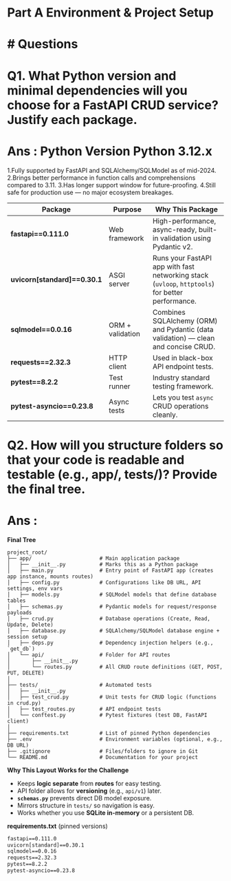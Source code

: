 # Part A Environment & Project Setup

# # Questions
# Q1. What Python version and minimal dependencies will you choose for a FastAPI CRUD  service? Justify each package.

# Ans : Python Version Python 3.12.x

1.Fully supported by FastAPI and SQLAlchemy/SQLModel as of mid-2024.
2.Brings better performance in function calls and comprehensions compared to 3.11.
3.Has longer support window for future-proofing.
4.Still safe for production use — no major ecosystem breakages. 

| Package                        | Purpose          | Why This Package                                                                                 |
| ------------------------------ | ---------------- | ------------------------------------------------------------------------------------------------ |
| **fastapi==0.111.0**           | Web framework    | High-performance, async-ready, built-in validation using Pydantic v2.                            |
| **uvicorn\[standard]==0.30.1** | ASGI server      | Runs your FastAPI app with fast networking stack (`uvloop`, `httptools`) for better performance. |
| **sqlmodel==0.0.16**           | ORM + validation | Combines SQLAlchemy (ORM) and Pydantic (data validation) — clean and concise CRUD.               |
| **requests==2.32.3**           | HTTP client      | Used in black-box API endpoint tests.                                                            |
| **pytest==8.2.2**              | Test runner      | Industry standard testing framework.                                                             |
| **pytest-asyncio==0.23.8**     | Async tests      | Lets you test `async` CRUD operations cleanly.                                                   |


# Q2. How will you structure folders so that your code is readable and testable (e.g., app/, tests/)? Provide the final tree.

# Ans :
**Final Tree**
```
project_root/
├── app/                      # Main application package
│   ├── __init__.py           # Marks this as a Python package
│   ├── main.py               # Entry point of FastAPI app (creates app instance, mounts routes)
│   ├── config.py             # Configurations like DB URL, API settings, env vars
│   ├── models.py             # SQLModel models that define database tables
│   ├── schemas.py            # Pydantic models for request/response payloads
│   ├── crud.py               # Database operations (Create, Read, Update, Delete)
│   ├── database.py           # SQLAlchemy/SQLModel database engine + session setup
│   ├── deps.py               # Dependency injection helpers (e.g., `get_db`)
│   └── api/                  # Folder for API routes
│       ├── __init__.py
│       └── routes.py         # All CRUD route definitions (GET, POST, PUT, DELETE)
│
├── tests/                    # Automated tests
│   ├── __init__.py
│   ├── test_crud.py          # Unit tests for CRUD logic (functions in crud.py)
│   ├── test_routes.py        # API endpoint tests
│   └── conftest.py           # Pytest fixtures (test DB, FastAPI client)
│
├── requirements.txt          # List of pinned Python dependencies
├── .env                      # Environment variables (optional, e.g., DB URL)
├── .gitignore                # Files/folders to ignore in Git
└── README.md                 # Documentation for your project

```

**Why This Layout Works for the Challenge**
- Keeps **logic separate** from **routes** for easy testing.
- API folder allows for **versioning** (e.g., `api/v1`) later.
- **`schemas.py`** prevents direct DB model exposure.
- Mirrors structure in `tests/` so navigation is easy.
- Works whether you use **SQLite in-memory** or a persistent DB.

**requirements.txt** (pinned versions)
```txt
fastapi==0.111.0
uvicorn[standard]==0.30.1
sqlmodel==0.0.16
requests==2.32.3
pytest==8.2.2
pytest-asyncio==0.23.8
```
